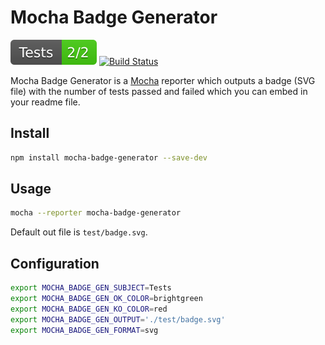 # Mocha Badge Generator

![Test](test/badge.svg)
[![Build Status](https://travis-ci.com/ianpogi5/mocha-badge-generator.png?branch=master)](https://travis-ci.org/ianpogi5/mocha-badge-generator)

Mocha Badge Generator is a [Mocha](https://mochajs.org/) reporter which outputs a badge (SVG file) with the number of tests passed and failed which you can embed in your readme file.

## Install

```bash
npm install mocha-badge-generator --save-dev
```

## Usage

```bash
mocha --reporter mocha-badge-generator
```

Default out file is `test/badge.svg`.

## Configuration

```bash
export MOCHA_BADGE_GEN_SUBJECT=Tests
export MOCHA_BADGE_GEN_OK_COLOR=brightgreen
export MOCHA_BADGE_GEN_KO_COLOR=red
export MOCHA_BADGE_GEN_OUTPUT='./test/badge.svg'
export MOCHA_BADGE_GEN_FORMAT=svg
```
